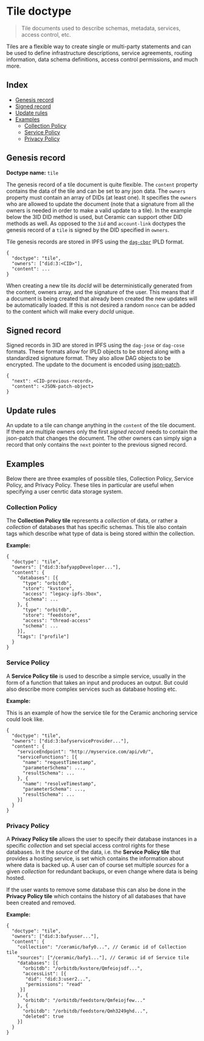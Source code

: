 # Tile doctype

> Tile documents used to describe schemas, metadata, services, access control, etc.

Tiles are a flexible way to create single or multi-party statements and can be used to define infrastructure descriptions, service agreements, routing information, data schema definitions, access control permissions, and much more.

## Index

- [Genesis record](#genesis-record)
- [Signed record](#signed-record)
- [Update rules](#update-rules)
- [Examples](#examples)
  - [Collection Policy](#collection-policy)
  - [Service Policy](#service-policy)
  - [Privacy Policy](#privacy-policy)

## Genesis record

**Doctype name:** `tile`

The genesis record of a tile document is quite flexible. The `content` property contains the data of the tile and can be set to any json data. The `owners` property must contain an array of DIDs (at least one). It specifies the `owners` who are allowed to update the document (note that a signature from all the owners is needed in order to make a valid update to a tile). In the example below the 3ID DID method is used, but Ceramic can support other DID methods as well. As opposed to the `3id` and `account-link` doctypes the genesis record of a `tile` is signed by the DID specified in `owners`.

Tile genesis records are stored in IPFS using the [`dag-cbor`](https://github.com/ipld/js-ipld-dag-cbor/) IPLD format.

```JSONC
{
  "doctype": "tile",
  "owners": ["did:3:<CID>"],
  "content": ...
}
```

When creating a new tile its _docId_ will be deterministically generated from the content, owners array, and the signature of the user. This means that if a document is being created that already been created the new updates will be automatically loaded. If this is not desired a random `nonce` can be added to the content which will make every _docId_ unique.

## Signed record

Signed records in 3ID are stored in IPFS using the `dag-jose` or `dag-cose` formats. These formats allow for IPLD objects to be stored along with a standardized signature format. They also allow DAG objects to be encrypted. The update to the document is encoded using [json-patch](https://github.com/Starcounter-Jack/JSON-Patch).

```JSONC
{
  "next": <CID-previous-record>,
  "content": <JSON-patch-object>
}
```

## Update rules

An update to a tile can change anything in the `content` of the tile document. If there are multiple owners only the first _signed record_ needs to contain the json-patch that changes the document. The other owners can simply sign a record that only contains the `next` pointer to the previous signed record.

## Examples

Below there are three examples of possible tiles, Collection Policy, Service Policy, and Privacy Policy. These tiles in particular are useful when specifying a user cenrtic data storage system.

### Collection Policy

The **Collection Policy tile** represents a _collection_ of data, or rather a _collection_ of databases that has specific schemas. This tile also contain tags which describe what type of data is being stored within the collection.

**Example:**

```JSONC
{
  "doctype": "tile",
  "owners": ["did:3:bafyappDeveloper..."],
  "content": {
    "databases": [{
      "type": "orbitdb",
      "store": "kvstore",
      "access": "legacy-ipfs-3box",
      "schema": ...
    }, {
      "type": "orbitdb",
      "store": "feedstore",
      "access": "thread-access"
      "schema": ...
    }],
    "tags": ["profile"]
  }
}
```

### Service Policy

A **Service Policy tile** is used to describe a simple service, usually in the form of a function that takes an input and produces an output. But could also describe more complex services such as database hosting etc.

**Example:**

This is an example of how the service tile for the Ceramic anchoring service could look like.

```JSONC
{
  "doctype": "tile",
  "owners": ["did:3:bafyserviceProvider..."],
  "content": {
    "serviceEndpoint": "http://myservice.com/api/v0/",
    "serviceFunctions": [{
      "name": "requestTimestamp",
      "parameterSchema": ...,
      "resultSchema": ...
    }, {
      "name": "resolveTimestamp",
      "parameterSchema": ...,
      "resultSchema": ...
    }]
  }
}
```

### Privacy Policy

A **Privacy Policy tile** allows the user to specify their database instances in a specific _collection_ and set special access control rights for these databases. In it the _source_ of the data, i.e. the **Service Policy tile** that provides a hosting service, is set which contains the information about where data is backed up. A user can of course set multiple _sources_ for a given _collection_ for redundant backups, or even change where data is being hosted.

If the user wants to remove some database this can also be done in the **Privacy Policy tile** which contains the history of all databases that have been created and removed.

**Example:**

```JSONC
{
  "doctype": "tile",
  "owners": ["did:3:bafyuser..."],
  "content": {
    "collection": "/ceramic/bafy0...", // Ceramic id of Collection tile
    "sources": ["/ceramic/bafy1..."], // Ceramic id of Service tile
    "databases": [{
      "orbitdb": "/orbitdb/kvstore/Qmfeiojsdf...",
      "accessList": [{
       "did": "did:3:user2...",
       "permissions": "read"
     }]
    }, {
      "orbitdb": "/orbitdb/feedstore/Qmfeiojfew..."
    }, {
      "orbitdb": "/orbitdb/feedstore/Qmh3249ghd...",
      "deleted": true
    }]
  }
}
```
